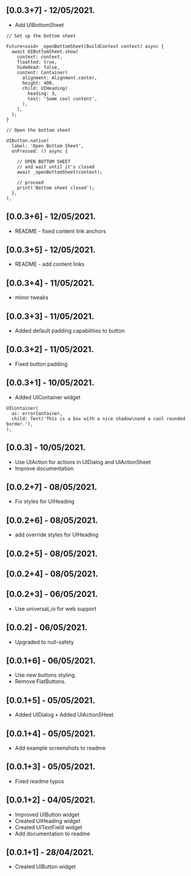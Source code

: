 ## [0.0.3+7] - 12/05/2021.
* Add UIBottomSheet

```
// Set up the bottom sheet

Future<void> _openBottomSheet(BuildContext context) async {
  await UIBottomSheet.show(
    context: context,
    floatted: true,
    hideHead: false,
    content: Container(
      alignment: Alignment.center,
      height: 400,
      child: UIHeading(
        heading: 3,
        text: 'Some cool content',
      ),
    ),
  );
}

// Open the bottom sheet 

UIButton.native(
  label: 'Open Bottom Sheet',
  onPressed: () async {

    // OPEN BOTTOM SHEET
    // and wait until it's closed
    await _openBottomSheet(context);

    // proceed
    print('Bottom sheet closed');
  },
),
```

## [0.0.3+6] - 12/05/2021.
* README - fixed content link anchors
## [0.0.3+5] - 12/05/2021.
* README - add content links
## [0.0.3+4] - 11/05/2021.
* minor tweaks
## [0.0.3+3] - 11/05/2021.
* Added default padding capabilities to button
## [0.0.3+2] - 11/05/2021.
* Fixed button padding
## [0.0.3+1] - 10/05/2021.
* Added UIContainer widget
```
UIContainer(
  as: errorContainer,
  child: Text('This is a box with a nice shadow\nand a cool rounded border.'),
),
```
## [0.0.3] - 10/05/2021.

* Use UIAction for actions in UIDialog and UIActionSheet
* Improve documentation
## [0.0.2+7] - 08/05/2021.

* Fix styles for UIHeading
## [0.0.2+6] - 08/05/2021.
* add override styles for UIHeading
## [0.0.2+5] - 08/05/2021.

## [0.0.2+4] - 08/05/2021.
## [0.0.2+3] - 06/05/2021.
* Use universal_io for web support
## [0.0.2] - 06/05/2021.

* Upgraded to null-safety
## [0.0.1+6] - 06/05/2021.

* Use new buttons styling.
* Remove FlatButtons.
## [0.0.1+5] - 05/05/2021.

* Added UIDialog
• Added UIActionSHeet
## [0.0.1+4] - 05/05/2021.

* Add example screenshots to readme
## [0.0.1+3] - 05/05/2021.

* Fixed readme typos
## [0.0.1+2] - 04/05/2021.

* Improved UIButton widget
* Created UIHeading widget
* Created UITextField widget
* Add documentation to readme
## [0.0.1+1] - 28/04/2021.

* Created UIButton widget
